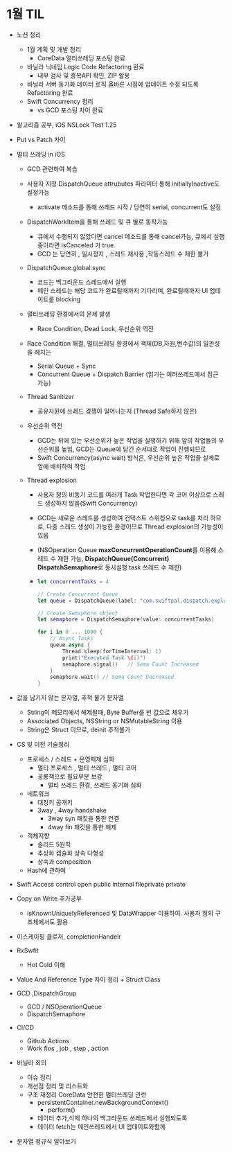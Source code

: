 # 1월 TIL
* 노션 정리
  * 1월 계획 및 개발 정리
    * CoreData 멀티쓰레딩 포스팅 완료
  * 바닐라 닉네임 Logic Code Refactoring 완료
    * 내부 검사 및 중복API 확인, ZIP 활용
  * 바닐라 서버 동기화 데이터 로직 올바른 시점에 업데이트 수정 되도록 Refactoring 완료
  * Swift Concurrency 정리
    * vs GCD 포스팅 차이 완료
  
* 알고리즘 공부, iOS NSLock Test 1.25

* Put vs Patch 차이

* 멀티 쓰레딩 in iOS
  * GCD 관련하여 복습
  * 사용자 지정 DispatchQueue attrubutes 파라미터 통해 initiallyInactive도 설정가능
    
    * activate 메소드를 통해 쓰레드 시작 / 당연히 serial, concurrent도 설정
  * DispatchWorkItem을 통해 쓰레드 및 큐 별로 동작가능
    * 큐에서 수행되지 않았다면 cancel 메소드를 통해 cancel가능, 큐에서 실행중이라면 isCanceled 가 true
    * GCD 는 당연히 , 일시정지 , 스레드 재사용 ,작동스레드 수 제한 불가
  * DispatchQueue.global.sync
    * 코드는 백그라운드 스레드에서 실행
    * 메인 스레드는 해당 코드가 완료될때까지 기다리며, 완료될때까지 UI 업데이트를 blocking
  * 멀티쓰레딩 환경에서의 문제 발생
    
    * Race Condition, Dead Lock, 우선순위 역전
  * Race Condition 해결, 멀티쓰레딩 환경에서 객체(DB,자원,변수값)의 일관성을 헤치는
    * Serial Queue + Sync
    * Concurrent Queue + Dispatch Barrier (읽기는 여러쓰레드에서 접근 가능)
  * Thread Sanitizer
    
    * 공유자원에 쓰레드 경쟁이 일어나는지 (Thread Safe하지 않은)
  * 우선순위 역전
    * GCD는 뒤에 있는 우선순위가 높은 작업을 실행하기 위해 앞의 작업들의 우선순위를 높임, GCD는 Queue에 담긴 순서대로 작업이 진행되므로
    * Swift Concurrency(async wait) 방식은, 우선순위 높은 작업을 실제로 앞에 배치하여 작업
  * Thread explosion
    * 사용자 정의 비동기 코드를 여러개 Task 작업한다면 각 코어 이상으로 스레드 생성하지 않음(Swift Concurrency)
    
    * GCD는 새로운 스레드를 생성하여 컨텍스트 스위칭으로 task를 처리 하므로, 다중 스레드 생성이 가능한 환경이므로 Thread explosion의 가능성이 있음
    
    * (NSOperation Queue **maxConcurrentOperationCount**를 이용해 스레드 수 제한 가능, **DispatchQueue(Concurrent)** **DispatchSemaphore**로 동시실행 task 쓰레드 수 제한)
    
    * ```swift
      let concurrentTasks = 4
      
      // Create Concurrent Queue
      let queue = DispatchQueue(label: "com.swiftpal.dispatch.explosion", attributes: .concurrent)
      
      // Create Semaphore object
      let semaphore = DispatchSemaphore(value: concurrentTasks)
      
      for i in 0 ... 1000 {
          // Async Tasks
          queue.async {
              Thread.sleep(forTimeInterval: 1)
              print("Executed Task \(i)")
              semaphore.signal()   // Sema Count Increased
          }
          semaphore.wait() // Sema Count Decreased
      }
      ```
    
  
* 값을 남기지 않는 문자열, 추적 불가 문자열
  * String이 메모리에서 해제될때, Byte Buffer를 빈 값으로 채우기
  * Associated Objects, NSString or NSMutableString 이용
  * String은 Struct 이므로, deinit 추적불가
  
* CS 및 이전 기술정리
  * 프로세스 / 스레드 + 운영체제 심화
    * 멀티 프로세스 , 멀티 쓰레드 , 멀티 코어
    * 공룡책으로 필요부분 보강
      * 멀티 쓰레드 환경, 쓰레드 동기화 심화
  * 네트워크
    * 대칭키 공개키
    * 3way , 4way handshake
      * 3way syn 패킷을 통한 연결
      * 4way fin 패킷을 통한 해제
  * 객체지향
    * 솔리드 5원칙
    * 추상화 캡슐화 상속 다형성
    * 상속과 composition
  * Hash에 관하여
  
* Swift Access control open public internal fileprivate private 

* Copy on Write 추가공부
  
  * isKnownUniquelyReferenced 및 DataWrapper 이용하여. 사용자 정의 구조체에서도 활용
  
* 이스케이핑 클로저, completionHandelr

* RxSwfit
  
  * Hot Cold 이해
  
* Value And Reference Type 차이 정리 + Struct Class

* GCD ,DispatchGroup
  * GCD / NSOperationQueue
  * DispatchSemaphore
  
* CI/CD
  * Github Actions
  * Work flos , job , step , action
  
* 바닐라 회의
  * 이슈 정리
  * 개선점 정리 및 리스트화
  * 구조 재정리 CoreData 안전한 멀티쓰레딩 관련
    * persistentContainer.newBackgroundContext()
      * perform()
    * 데이터 추가,삭제 하나의 백그라운드 쓰레드에서 실행되도록
    * 데이터 fetch는 메인쓰레드에서 UI 업데이트와함께
  
* 문자열 정규식 알아보기

